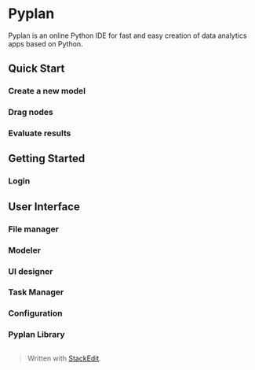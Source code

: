 
# Pyplan
Pyplan is an online Python IDE for fast and easy creation of data analytics apps based on Python.
## Quick Start
### Create a new model
### Drag nodes
### Evaluate results
###
## Getting Started
### Login

## User Interface

### File manager
### Modeler
### UI designer
### Task Manager
### Configuration
### Pyplan Library


 

##

> Written with [StackEdit](https://stackedit.io/).
<!--stackedit_data:
eyJoaXN0b3J5IjpbLTE4MTY0NDQzOCwtNTk0MTU3NDc3LDE3Nj
I3NjIzNjcsLTIwNzkzMzQ1OTEsMTY2NzU0NTYxNywyNTU3NDg1
NzldfQ==
-->